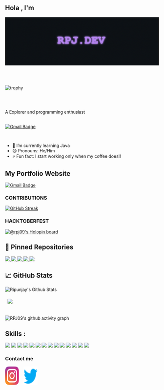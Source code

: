 ## Hola , I'm

![Banner](https://github.com/rpj09/rpj09/blob/main/BANNER4.gif)

<br />
<br />


![trophy](https://github-profile-trophy.vercel.app/?username=rpj09&rank=B,C,AAA,AA,A,SSS,SS,S&margin-w=85&margin-h=105&no-bg=true&no-frame=true&theme=nord)

<br />
<br />


A Explorer and programming enthusiast
<br />
<br />




<!--its the previous gif which is commented out
[robo hello](https://cdn.dribbble.com/users/2131993/screenshots/4948736/media/45dceb640723d72436c427add7966cf8.gif)
-->



[![Gmail Badge](https://img.shields.io/badge/-singhripunjay09@gmail.com-c14438?style=flat-square&logo=Gmail&logoColor=white&link=mailto:singhripunjay09@gmail.com)](mailto:singhripunjay09@gmail.com)

<br />


- 🌱 I’m currently learning Java
- 😄 Pronouns: He/Him
- ⚡ Fun fact: I start working only when my coffee does!!






## My Portfolio Website

[![Gmail Badge](https://img.shields.io/badge/-MY_PERSONAL_PORTFOLIO-c14438?style=?style=for-the-badge&logo=appveyor&logo=PORTFOLIO&logoColor=blue&color=black&link=https://rpj-dev.streamlit.app/)](https://rpj-dev.streamlit.app/)


### CONTRIBUTIONS
[![GitHub Streak](https://streak-stats.demolab.com?user=rpj09&theme=tokyonight&hide_border=true&date_format=M%20j%5B%2C%20Y%5D)](https://git.io/streak-stats)

### HACKTOBERFEST 

[![@rpj09's Holopin board](https://holopin.me/rpj09)](https://holopin.io/@rpj09)

## 📌 Pinned Repositories

  <a href="https://github.com/rpj09/FRIDAY-virtual-assistant">
    <img src="https://github-readme-stats-chrisbinsunny.vercel.app/api/pin/?username=rpj09&repo=FRIDAY-virtual-assistant&show_icons=true&theme=tokyonight&hide_border=true">
  </a>
  
   <a href="https://github.com/rpj09/WSA">
    <img src="https://github-readme-stats-chrisbinsunny.vercel.app/api/pin/?username=rpj09&repo=WSA&show_icons=true&theme=tokyonight&hide_border=true" >
  </a>

  
  <a href="https://github.com/rpj09/Gitreverb">
    <img src="https://github-readme-stats-chrisbinsunny.vercel.app/api/pin/?username=rpj09&repo=Gitreverb&show_icons=true&theme=tokyonight&hide_border=true" >
  </a>


  <a href="https://github.com/rpj09/Portfolio">
    <img src="https://github-readme-stats.vercel.app/api/pin/?username=rpj09&repo=Portfolio&show_icons=true&theme=tokyonight&hide_border=true" >
  </a>
  
 



  <a href="https://github.com/rpj09/UrbanWorkers">
    <img src="https://github-readme-stats-chrisbinsunny.vercel.app/api/pin/?username=rpj09&repo=UrbanWorkers&show_icons=true&theme=tokyonight&hide_border=true" >
  </a>




## &#x1f4c8; GitHub Stats



![Ripunjay's Github Stats](https://github-readme-stats.vercel.app/api?username=rpj09&show_icons=true&line_height=27&count_private=true&theme=tokyonight&hide_border=true)



<a href="https://github.com/rpj09">
  <img align="center" style="margin:0.5rem" src="https://github-readme-stats.vercel.app/api/top-langs/?username=rpj09&hide=html,css&theme=tokyonight&hide_border=true" />
</a>



<br>



<br>

![RPJ09's github activity graph](https://github-readme-activity-graph.cyclic.app/graph?username=rpj09&theme=tokyo-night&area=true&hide_border=true)
<br>


## Skills :
![](https://img.shields.io/badge/Code-Vim-informational?style=flat&logo=Vim&theme=tokyonight&hide_border=true)
![](https://img.shields.io/badge/Code-Python-informational?style=flat&logo=Python&theme=tokyonight&hide_border=true)
![](https://img.shields.io/badge/Code-Flask-informational?style=flat&logo=Flask&theme=tokyonight&hide_border=true)
![](https://img.shields.io/badge/Code-Django-informational?style=flat&logo=Django&theme=tokyonight&hide_border=true)
![](https://img.shields.io/badge/Code-DRF-informational?style=flat&logo=Django&theme=tokyonight&hide_border=true)
![](https://img.shields.io/badge/Code-Linux-informational?style=flat&logo=Linux&theme=tokyonight&hide_border=true)
![](https://img.shields.io/badge/Code-Bash-informational?style=flat&logo=Bash&theme=tokyonight&hide_border=true)
![](https://img.shields.io/badge/Code-Java-informational?style=flat&logo=Bash&theme=tokyonight&hide_border=true)
![](https://img.shields.io/badge/Code-Android%20Studio-informational?style=flat&logo=Android&theme=tokyonight&hide_border=true)
![](https://img.shields.io/badge/Code-Swift-informational?style=flat&logo=Swift&theme=tokyonight&hide_border=true)
![](https://img.shields.io/badge/Code-Xcode-informational?style=flat&logo=ios&theme=tokyonight&hide_border=true)
![](https://img.shields.io/badge/Code-Firebase-informational?style=flat&logo=Firebase&theme=tokyonight&hide_border=true)
![](https://img.shields.io/badge/Code-MySQL-informational?style=flat&logo=MySQL&theme=tokyonight&hide_border=true)
![](https://img.shields.io/badge/Code-Postgres-informational?style=flat&logo=Postgresql&theme=tokyonight&hide_border=true)



### Contact me

<p align="left">
  <a href="https://www.instagram.com/_rpj09_/?hl=en" target="_blank"><img align="center" src="https://raw.githubusercontent.com/rpj09/rpj09/db6fd1f77f0d220473dc51a7ac4155a61dfc651e/icons/instagram.svg" alt="Ripunjay" height="60" width="45" /></a> &nbsp;&nbsp;
<a href="https://twitter.com/_rpj09_" target="_blank"><img align="center" src="https://raw.githubusercontent.com/rpj09/rpj09/e647111b9aad7836af57b3130ee125554e15f5dc/icons/twitter.svg"  alt="Ripunjay" height="60" width="45" /></a> &nbsp;&nbsp;

</p>





